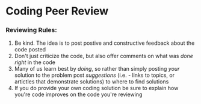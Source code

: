 # Coding Peer Review

### Reviewing Rules:
1. Be kind. The idea is to post postive and constructive feedback about the code posted
2. Don't just criticize the code, but also offer comments on what was <em>done right</em> in the code
3. Many of us learn best by <em>doing</em>, so rather than simply posting <em>your</em> solution to the problem post <em>suggestions</em> (i.e. - links to topics, or artictles that demonstrate solutions) to where to find solutions
4. If you do provide your own coding solution be sure to explain how you're code improves on the code you're reviewing
